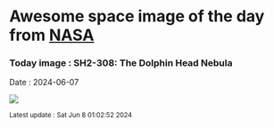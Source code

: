 
# Awesome space image of the day from [NASA](https://api.nasa.gov/)

### Today image : SH2-308: The Dolphin Head Nebula
Date : 2024-06-07

![](https://apod.nasa.gov/apod/image/2406/DolphinNebulaHOO_1024.jpg)

<small>Latest update : Sat Jun  8 01:02:52 2024</small>
        
